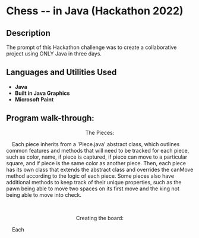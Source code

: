 <h1>Chess -- in Java (Hackathon 2022)</h1>

<h2>Description</h2>
The prompt of this Hackathon challenge was to create a collaborative project using ONLY Java in three days.
<br />


<h2>Languages and Utilities Used</h2>

- <b>Java</b> 
- <b>Built in Java Graphics</b>
- <b>Microsoft Paint</b>

<h2>Program walk-through:</h2>

<p align="center">
The Pieces: <br/>
<p align="left">
&nbsp;&nbsp;&nbsp;&nbsp;Each piece inherits from a 'Piece.java' abstract class, which outlines common features and methods that will need to be tracked
for each piece, such as color, name, if piece is captured, if piece can move to a particular square, and if piece is the same color as another piece. Then, 
each piece has its own class that extends the abstract class and overrides the canMove method according to the logic of each piece. Some pieces also have 
additional methods to keep track of their unique properties, such as the pawn being able to move two spaces on its first move and the king not being able
to move into check.
</p>
<br/>
</p>
<p align="center">
Creating the board: <br/>
<p align="left">
&nbsp;&nbsp;&nbsp;&nbsp;Each
</p>
<br/>
</p>

<!--
 ```diff
- text in red
+ text in green
! text in orange
# text in gray
@@ text in purple (and bold)@@
```
--!>
